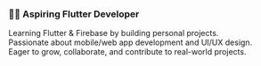 ### 👩‍💻 Aspiring Flutter Developer  
Learning Flutter & Firebase by building personal projects.  
Passionate about mobile/web app development and UI/UX design.  
Eager to grow, collaborate, and contribute to real-world projects.  
